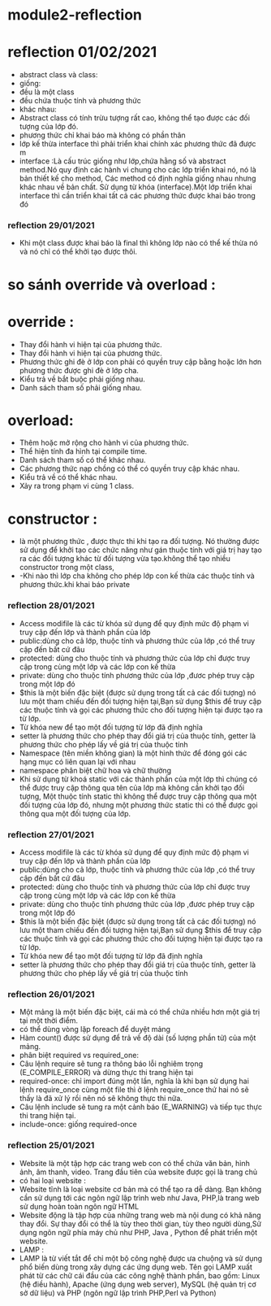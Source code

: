 # module2-reflection

# reflection 01/02/2021
+ abstract class và class:
+ giống:
+ đều là một class
+ đều chứa thuộc tính và phương thức
+ khác nhau:
+ Abstract class có tính trừu tượng rất cao, không thể tạo được các đối tượng của lớp đó.
+ phương thức chỉ khai báo mà không có phần thân
+ lớp kế thừa interface thì phải triển khai chính xác phương thức đã được m
+ interface :Là cấu trúc giống như lớp,chứa hằng số và abstract method.Nó quy định các hành vi chung cho các lớp triển khai nó, nó là bản thiết kế cho  method, Các method có định nghĩa giống nhau nhưng khác nhau về bản chất. Sử dụng từ khóa (interface).Một lớp triển khai interface thì cần triển khai tất cả các phương thức được khai báo trong đó






### reflection 29/01/2021
+ Khi một class được khai báo là final thì không lớp nào có thể kế thừa nó và nó chỉ có thể khởi tạo được thôi.
# so sánh override và overload :
# override :
+ Thay đổi hành vi hiện tại của phương thức.
+ Thay đổi hành vi hiện tại của phương thức.	
+ Phương thức ghi đè ở lớp con phải có quyền truy cập bằng hoặc lớn hơn phương thức được ghi đè ở lớp cha.	
+ Kiểu trả về bắt buộc phải giống nhau.	
+ Danh sách tham số phải giống nhau.	
# overload:
+ Thêm hoặc mở rộng cho hành vi của phương thức.
+ Thể hiện tính đa hình tại compile time.
+ Danh sách tham số có thể khác nhau.
+ Các phương thức nạp chồng có thể có quyền truy cập khác nhau.
+ Kiểu trả về có thể khác nhau.
+ Xảy ra trong phạm vi cùng 1 class.
# constructor :
+ là một phương thức , được thực thi khi tạo ra đối tượng. Nó thường được sử dụng để khởi tạo các chức năng như gán thuộc tính với giá trị hay tạo ra các đối tượng khác từ đối tượng vừa tạo.không thể tạo nhiều constructor trong một class,
+ -Khi nào thì lớp cha không cho phép lớp con kế thừa các thuộc tính và phương thức.khi khai báo private




### reflection 28/01/2021
+ Access modifile là các từ khóa sử dụng để quy định mức độ phạm vi truy cập đến lớp và thành phần của lớp
+ public:dùng cho cả lớp, thuộc tính và phương thức của lớp ,có thể truy cập đến bất cứ đâu
+ protected: dùng cho thuộc tính và phương thức của lớp chỉ được truy cập trong cùng một lớp và các lớp con kế thừa
+ private: dùng cho thuộc tính phương thức của lớp ,đươc phép truy cập trong một lớp đó
+  $this là một biến đặc biệt (được sử dụng trong tất cả các đối tượng) nó lưu một tham chiếu đến đối tượng hiện tại,Bạn sử dụng $this để truy cập các thuộc tính và gọi các phương thức cho đối tượng hiện tại được tạo ra từ lớp.
+ Từ khóa new để tạo một đối tượng từ lớp đã định nghĩa
+ setter là phương thức cho phép thay đổi giá trị của thuộc tính, getter là phương thức cho phép lấy về giá trị của thuộc tính 
+ Namespace (tên miền không gian) là một hình thức để đóng gói các hạng mục có liên quan lại với nhau
+ namespace phân biệt chữ hoa và chữ thường
+ Khi sử dụng từ khoá static với các thành phần của một lớp thì chúng có thể được truy cập thông qua tên của lớp mà không cần khởi tạo đối tượng, Một thuộc tính static thì không thể được truy cập thông qua một đối tượng của lớp đó, nhưng một phương thức static thì có thể được gọi thông qua một đối tượng của lớp.





### reflection 27/01/2021
+ Access modifile là các từ khóa sử dụng để quy định mức độ phạm vi truy cập đến lớp và thành phần của lớp
+ public:dùng cho cả lớp, thuộc tính và phương thức của lớp ,có thể truy cập đến bất cứ đâu
+ protected: dùng cho thuộc tính và phương thức của lớp chỉ được truy cập trong cùng một lớp và các lớp con kế thừa
+ private: dùng cho thuộc tính phương thức của lớp ,đươc phép truy cập trong một lớp đó
+  $this là một biến đặc biệt (được sử dụng trong tất cả các đối tượng) nó lưu một tham chiếu đến đối tượng hiện tại,Bạn sử dụng $this để truy cập các thuộc tính và gọi các phương thức cho đối tượng hiện tại được tạo ra từ lớp.
+ Từ khóa new để tạo một đối tượng từ lớp đã định nghĩa
+ setter là phương thức cho phép thay đổi giá trị của thuộc tính, getter là phương thức cho phép lấy về giá trị của thuộc tính 


### reflection 26/01/2021
+ Một mảng là một biến đặc biệt, cái mà có thể chứa nhiều hơn một giá trị tại một thời điểm.
+ có thể dùng vòng lặp foreach để duyệt mảng
+ Hàm count() được sử dụng để trả về độ dài (số lượng phần tử) của một mảng.
+ phân biệt required vs required_one:
+ Câu lệnh require sẽ tung ra thông báo lỗi nghiêm trọng (E_COMPILE_ERROR) và dừng thực thi trang hiện tại
+ required-once: chỉ import đúng một lần, nghĩa là khi bạn sử dụng hai lệnh require_once cùng một file thì ở lệnh require_once thứ hai nó sẽ thấy là đã xử lý rồi nên nó sẽ không thực thi nữa.
+ Câu lệnh include sẽ tung ra một cảnh báo (E_WARNING) và tiếp tục thực thi trang hiện tại.
+ include-once: giống required-once


### reflection 25/01/2021
+ Website là một tập hợp các trang web con có thể chứa văn bản, hình ảnh, âm thanh, video. Trang đầu tiên của website được gọi là trang chủ
+ có hai loại website : 
+ Website tĩnh là loại website cơ bản mà có thể tạo ra dễ dàng. Bạn không cần sử dụng tới các ngôn ngữ lập trình web như Java, PHP,là trang web sử dụng hoàn toàn ngôn ngữ HTML
+ Website động là tập hợp của những trang web mà nội dung có khả năng thay đổi. Sự thay đổi có thể là tùy theo thời gian, tùy theo người dùng,Sử dụng ngôn ngữ phía máy chủ như PHP, Java , Python để phát triển một website.
+ LAMP :
+ LAMP là từ viết tắt để chỉ một bộ công nghệ được ưa chuộng và sử dụng phổ biến dùng trong xây dựng các ứng dụng web. Tên gọi LAMP xuất phát từ các chữ cái đầu của các công nghệ thành phần, bao gồm: Linux (hệ điều hành), Apache (ứng dụng web server), MySQL (hệ quản trị cơ sở dữ liệu) và PHP (ngôn ngữ lập trình PHP,Perl và Python)









